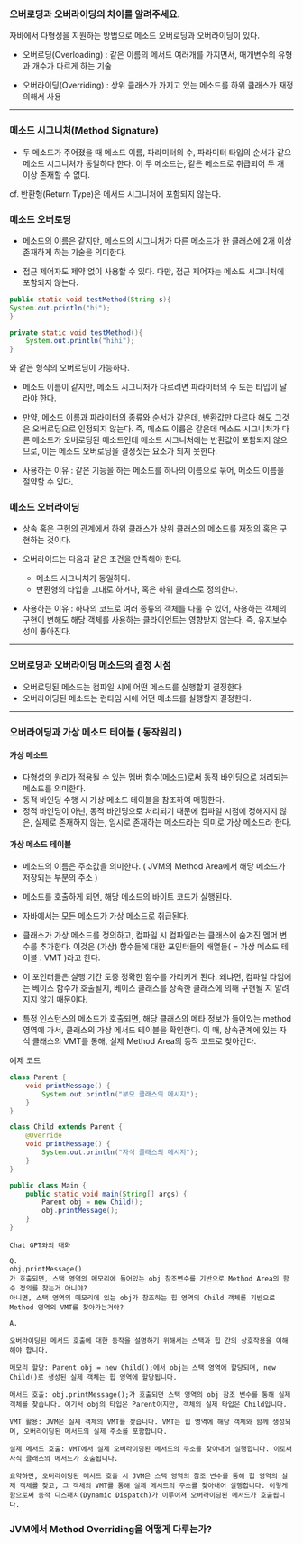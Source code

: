 ### 오버로딩과 오버라이딩의 차이를 알려주세요.

자바에서 다형성을 지원하는 방법으로
메소드 오버로딩과 오버라이딩이 있다.

- 오버로딩(Overloading)
: 같은 이름의 메서드 여러개를 가지면서,
매개변수의 유형과 개수가 다르게 하는 기술

- 오버라이딩(Overriding)
: 상위 클래스가 가지고 있는 메소드를 하위 클래스가 재정의해서 사용

---

### 메소드 시그니처(Method Signature)

- 두 메소드가 주어졌을 때
메소드 이름, 파라미터의 수, 파라미터 타입의 순서가 같으
메소드 시그니처가 동일하다 한다.
이 두 메소드는, 같은 메소드로 취급되어 두 개 이상 존재할 수 없다.

cf. 반환형(Return Type)은 메서드 시그니처에 포함되지 않는다.

### 메소드 오버로딩
- 메소드의 이름은 같지만,
메소드의 시그니처가 다른 메소드가 한 클래스에 2개 이상 존재하게 하는 기술을 의미한다.

- 접근 제어자도 제약 없이 사용할 수 있다. 다만, 접근 제어자는 메소드 시그니처에 포함되지 않는다.

```java
public static void testMethod(String s){
System.out.println("hi");
}

private static void testMethod(){
    System.out.println("hihi");
}
```
와 같은 형식의 오버로딩이 가능하다.

- 메소드 이름이 같지만, 메소드 시그니처가 다르려면
파라미터의 수 또는 타입이 달라야 한다.

- 만약, 메소드 이름과 파라미터의 종류와 순서가 같은데,
반환값만 다르다 해도 그것은 오버로딩으로 인정되지 않는다.
즉, 메소드 이름은 같은데 메소드 시그니처가 다른 메소드가 오버로딩된 메소드인데
메소드 시그니처에는 반환값이 포함되지 않으므로, 이는 메소드 오버로딩을 결정짓는 요소가 되지 못한다.

- 사용하는 이유 : 같은 기능을 하는 메소드를 하나의 이름으로 묶어, 메소드 이름을 절약할 수 있다.

### 메소드 오버라이딩
- 상속 혹은 구현의 관계에서 하위 클래스가 상위 클래스의 메소드를 재정의 혹은 구현하는 것이다.
- 오버라이드는 다음과 같은 조건을 만족해야 한다.
  - 메소드 시그니처가 동일하다.
  - 반환형의 타입을 그대로 하거나, 혹은 하위 클래스로 정의한다.

- 사용하는 이유 : 하나의 코드로 여러 종류의 객체를 다룰 수 있어, 사용하는 객체의 구현이 변해도 해당 객체를 사용하는 클라이언트는 영향받지 않는다.
즉, 유지보수성이 좋아진다.

---

### 오버로딩과 오버라이딩 메소드의 결정 시점
- 오버로딩된 메소드는 컴파일 시에 어떤 메소드를 실행할지 결정한다.
- 오버라이딩된 메소드는 런타임 시에 어떤 메소드를 실행할지 결정한다.

---
### 오버라이딩과 가상 메소드 테이블 ( 동작원리 )

#### 가상 메소드
- 다형성의 원리가 적용될 수 있는 멤버 함수(메소드)로써
동적 바인딩으로 처리되는 메소드를 의미한다.
- 동적 바인딩 수행 시 가상 메소드 테이블을 참조하여 매핑한다.
- 정적 바인딩이 아닌, 동적 바인딩으로 처리되기 때문에
컴파일 시점에 정해지지 않은, 실제로 존재하지 않는, 임시로 존재하는 메소드라는 의미로 가상 메소드라 한다.

#### 가상 메소드 테이블

- 메소드의 이름은 주소값을 의미한다.
  ( JVM의 Method Area에서 해당 메소드가 저장되는 부분의 주소 )

- 메소드를 호출하게 되면, 해당 메소드의 바이트 코드가 실행된다.

- 자바에서는 모든 메소드가 가상 메소드로 취급된다.

- 클래스가 가상 메소드를 정의하고, 컴파일 시 컴파일러는 클래스에 숨겨진 멤머 변수를 추가한다.
이것은 (가상) 함수들에 대한 포인터들의 배열들( = 가상 메소드 테이블 : VMT )라고 한다.

- 이 포인터들은 실행 기간 도중 정확한 함수를 가리키게 된다.
왜냐면, 컴파일 타임에는 베이스 함수가 호출될지, 베이스 클래스를 상속한 클래스에 의해 구현될 지 알려지지 않기 때문이다.

- 특정 인스턴스의 메소드가 호출되면,
해당 클래스의 메타 정보가 들어있는 method 영역에 가서,
클래스의 가상 메서드 테이블을 확인한다.
이 때, 상속관계에 있는 자식 클래스의 VMT를 통해, 실제 Method Area의 동작 코드로 찾아간다.

예제 코드
```java
class Parent {
    void printMessage() {
        System.out.println("부모 클래스의 메시지");
    }
}

class Child extends Parent {
    @Override
    void printMessage() {
        System.out.println("자식 클래스의 메시지");
    }
}

public class Main {
    public static void main(String[] args) {
        Parent obj = new Child();
        obj.printMessage();
    }
}
```

```text
Chat GPT와의 대화

Q.
obj,printMessage()
가 호출되면, 스택 영역의 메모리에 들어있는 obj 참조변수를 기반으로 Method Area의 함수 정의를 찾는거 아니야?
아니면, 스택 영역의 메모리에 있는 obj가 참조하는 힙 영역의 Child 객체를 기반으로 Method 영역의 VMT를 찾아가는거야?

A.

오버라이딩된 메서드 호출에 대한 동작을 설명하기 위해서는 스택과 힙 간의 상호작용을 이해해야 합니다.

메모리 할당: Parent obj = new Child();에서 obj는 스택 영역에 할당되며, new Child()로 생성된 실제 객체는 힙 영역에 할당됩니다.

메서드 호출: obj.printMessage();가 호출되면 스택 영역의 obj 참조 변수를 통해 실제 객체를 찾습니다. 여기서 obj의 타입은 Parent이지만, 객체의 실제 타입은 Child입니다.

VMT 활용: JVM은 실제 객체의 VMT를 찾습니다. VMT는 힙 영역에 해당 객체와 함께 생성되며, 오버라이딩된 메서드의 실제 주소를 포함합니다.

실제 메서드 호출: VMT에서 실제 오버라이딩된 메서드의 주소를 찾아내어 실행합니다. 이로써 자식 클래스의 메서드가 호출됩니다.

요약하면, 오버라이딩된 메서드 호출 시 JVM은 스택 영역의 참조 변수를 통해 힙 영역의 실제 객체를 찾고, 그 객체의 VMT를 통해 실제 메서드의 주소를 찾아내어 실행합니다. 이렇게 함으로써 동적 디스패치(Dynamic Dispatch)가 이루어져 오버라이딩된 메서드가 호출됩니다.
```

### JVM에서 Method Overriding을 어떻게 다루는가?